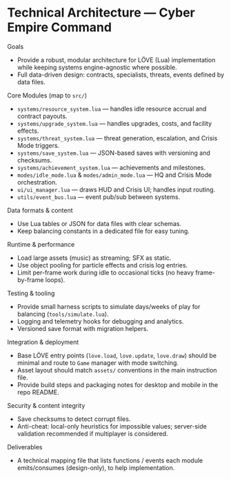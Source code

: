 # Technical Architecture — Cyber Empire Command

Goals
- Provide a robust, modular architecture for LÖVE (Lua) implementation while keeping systems engine-agnostic where possible.
- Full data-driven design: contracts, specialists, threats, events defined by data files.

Core Modules (map to `src/`)
- `systems/resource_system.lua` — handles idle resource accrual and contract payouts.
- `systems/upgrade_system.lua` — handles upgrades, costs, and facility effects.
- `systems/threat_system.lua` — threat generation, escalation, and Crisis Mode triggers.
- `systems/save_system.lua` — JSON-based saves with versioning and checksums.
- `systems/achievement_system.lua` — achievements and milestones.
- `modes/idle_mode.lua` & `modes/admin_mode.lua` — HQ and Crisis Mode orchestration.
- `ui/ui_manager.lua` — draws HUD and Crisis UI; handles input routing.
- `utils/event_bus.lua` — event pub/sub between systems.

Data formats & content
- Use Lua tables or JSON for data files with clear schemas.
- Keep balancing constants in a dedicated file for easy tuning.

Runtime & performance
- Load large assets (music) as streaming; SFX as static.
- Use object pooling for particle effects and crisis log entries.
- Limit per-frame work during idle to occasional ticks (no heavy frame-by-frame loops).

Testing & tooling
- Provide small harness scripts to simulate days/weeks of play for balancing (`tools/simulate.lua`).
- Logging and telemetry hooks for debugging and analytics.
- Versioned save format with migration helpers.

Integration & deployment
- Base LÖVE entry points (`love.load`, `love.update`, `love.draw`) should be minimal and route to `Game` manager with mode switching.
- Asset layout should match `assets/` conventions in the main instruction file.
- Provide build steps and packaging notes for desktop and mobile in the repo README.

Security & content integrity
- Save checksums to detect corrupt files.
- Anti-cheat: local-only heuristics for impossible values; server-side validation recommended if multiplayer is considered.

Deliverables
- A technical mapping file that lists functions / events each module emits/consumes (design-only), to help implementation.
